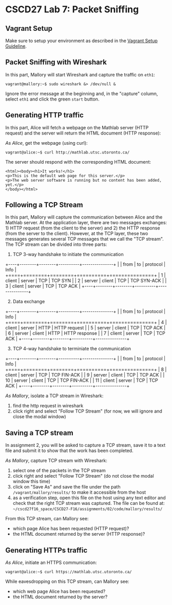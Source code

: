 # CSCD27 Lab 7: Packet Sniffing

## Vagrant Setup

Make sure to setup your environment as described in the [Vagrant Setup Guideline](https://github.com/ThierrySans/CSCD27-F16/blob/master/assignments/02/VAGRANT.md).

## Packet Sniffing with Wireshark

In this part, Mallory will start Wireshark and capture the traffic on `eth1`:

```shell
vagrant@mallory:~$ sudo wireshark &> /dev/null &
```

Ignore the error message at the beginning and, in the "capture" column, select `eth1` and click the green `start` button.

## Generating HTTP traffic

In this part, Alice will fetch a webpage on the Mathlab server (HTTP request) and the server will return the HTML document (HTTP response):

*As Alice*, get the webpage (using curl):

```shell
vagrant@alice:~$ curl http://mathlab.utsc.utoronto.ca/
```

The server should respond with the corresponding HTML document:

```shell
<html><body><h1>It works!</h1>
<p>This is the default web page for this server.</p>
<p>The web server software is running but no content has been added, yet.</p>
</body></html>
````

## Following a TCP Stream

In this part, Mallory will capture the communication between Alice and the Mathlab server. At the application layer, there are two messages exchanges: 1) HTTP request (from the client to the server) and 2) the HTTP response (from the server to the client). However, at the TCP layer, these two messages generates several TCP messages that we call the "TCP stream". The TCP stream can be divided into three parts:

1. TCP 3-way handshake to initiate the communication

 +----+--------+--------+----------+---------------+
 |    | from   |  to    | protocol |  Info         |
 +====+========+========+==========+===============+
 |  1 | client | server | TCP      | TCP SYN       |
 |  2 | server | client | TCP      | TCP SYN-ACK   |
 |  3 | client | server | TCP      | TCP ACK       |
 +----+--------+--------+----------+---------------+

2. Data exchange

+----+--------+--------+----------+---------------+
|    | from   |  to    | protocol |  Info         |
+====+========+========+==========+===============+
|  4 | client | server | HTTP     | HTTP request  |
|  5 | server | client | TCP      | TCP ACK       |
|  6 | server | client | HTTP     | HTTP response |
|  7 | client | server | TCP      | TCP ACK       |
+----+--------+--------+----------+---------------+

3. TCP 4-way handshake to terminiate the communication

+----+--------+--------+----------+---------------+
|    | from   |  to    | protocol |  Info         |
+====+========+========+==========+===============+
|  8 | client | server | TCP      | TCP FIN-ACK   |
|  9 | server | client | TCP      | TCP ACK       |
| 10 | server | client | TCP      | TCP FIN-ACK   |
| 11 | client | server | TCP      | TCP ACK       |
+----+--------+--------+----------+---------------+

*As Mallory*, isolate a TCP stream in Wireshark:

1. find the http request in wireshark
2. click right and select "Follow TCP Stream" (for now, we will ignore and close the modal window)

## Saving a TCP stream

In assignment 2, you will be asked to capture a TCP stream, save it to a text file and submit it to show that the work has been completed.

*As Mallory*, capture TCP stream with Wireshark:

1. select one of the packets in the TCP stream
2. click right and select "Follow TCP Stream" (do not close the modal window this time)
3. click on "Save As" and save the file under the path `/vagrant/mallory/results/` to make it accessible from the host
4. as a verification step, open this file on the host using any text editor and check that the right TCP stream was captured. The file can be found at: `~/cscd27f16_space/CSCD27-F16/assignments/02/code/mallory/results/`

From this TCP stream, can Mallory see:

- which page Alice has been requested (HTTP request)?
- the HTML document returned by the server (HTTP response)?

## Generating HTTPs traffic

*As Alice*, initiate an HTTPS communication:

```shell
vagrant@alice:~$ curl https://mathlab.utsc.utoronto.ca/
```

While eavesdropping on this TCP stream, can Mallory see:

- which web page Alice has been requested?
- the HTML document returned by the server?


